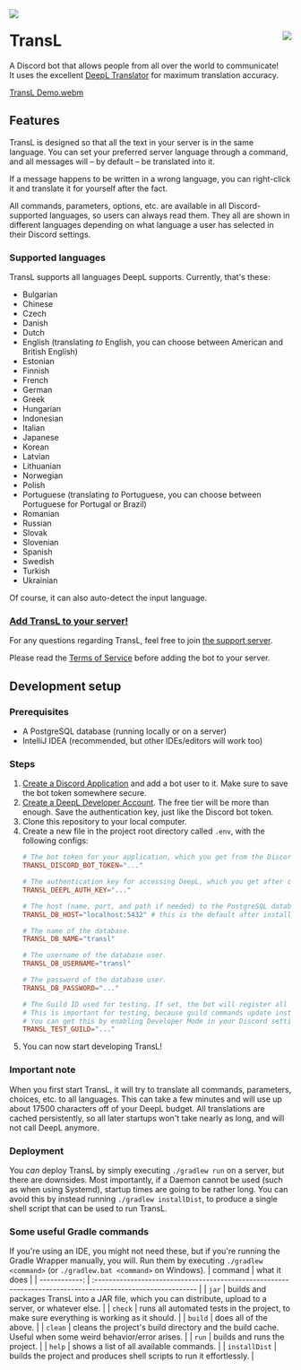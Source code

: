 <img src="https://cdn.discordapp.com/app-icons/1012790735151583302/434fa2f4e66cda479124b1e5ca890e6b.png?size=128" align="left">

# TransL [<img src="https://img.shields.io/endpoint?schemaVersion=1&label=Support%20me&color=FF424D&namedLogo=Patreon&style=for-the-badge&url=https://shieldsio-patreon.vercel.app/api/?username=Micha_ohne_el&type=pledges" align="right">](https://patreon.com/Micha_ohne_el)
A Discord bot that allows people from all over the world to communicate!  
It uses the excellent [DeepL Translator](https://deepl.com) for maximum translation accuracy.

[TransL Demo.webm](https://user-images.githubusercontent.com/68816703/192163260-4e2ed324-2d6f-4e15-a0d1-8999fcd789f6.webm)

## Features

TransL is designed so that all the text in your server is in the same language.
You can set your preferred server language through a command, and all messages will – by default – be translated into it.

If a message happens to be written in a wrong language, you can right-click it and translate it for yourself after the fact.

All commands, parameters, options, etc. are available in all Discord-supported languages, so users can always read them.
They all are shown in different languages depending on what language a user has selected in their Discord settings.

### Supported languages
TransL supports all languages DeepL supports. Currently, that's these:
*   Bulgarian
*   Chinese
*   Czech
*   Danish
*   Dutch
*   English (translating *to* English, you can choose between American and Βritish English)
*   Estonian
*   Finnish
*   French
*   German
*   Greek
*   Hungarian
*   Indonesian
*   Italian
*   Japanese
*   Korean
*   Latvian
*   Lithuanian
*   Norwegian
*   Polish
*   Portuguese (translating *to* Portuguese, you can choose between Portuguese for Portugal or Brazil)
*   Romanian
*   Russian
*   Slovak
*   Slovenian
*   Spanish
*   Swedish
*   Turkish
*   Ukrainian

Of course, it can also auto-detect the input language.

### [**Add TransL to your server!**](https://discord.com/api/oauth2/authorize?client_id=1012790735151583302&permissions=0&scope=bot%20applications.commands)

For any questions regarding TransL, feel free to join [the support server](https://discord.gg/99t5XMtjG9).

Please read the [Terms of Service](legal.md#terms-of-service) before adding the bot to your server.

## Development setup
### Prerequisites
*   A PostgreSQL database (running locally or on a server)
*   IntelliJ IDEA (recommended, but other IDEs/editors will work too)

### Steps
1.  [Create a Discord Application](https://discord.com/developers/applications) and add a bot user to it.
    Make sure to save the bot token somewhere secure.
2.  [Create a DeepL Developer Account](https://www.deepl.com/pro#developer). The free tier will be more than enough.
    Save the authentication key, just like the Discord bot token.
3.  Clone this repository to your local computer.
4.  Create a new file in the project root directory called `.env`, with the following configs:
    ```conf
    # The bot token for your application, which you get from the Discord Developer Portal after creating a bot account.
    TRANSL_DISCORD_BOT_TOKEN="..."

    # The authentication key for accessing DeepL, which you get after creating a DeepL Developer Account.
    TRANSL_DEEPL_AUTH_KEY="..."

    # The host (name, port, and path if needed) to the PostgreSQL database cluster.
    TRANSL_DB_HOST="localhost:5432" # this is the default after installing PostgreSQL locally

    # The name of the database.
    TRANSL_DB_NAME="transl"

    # The username of the database user.
    TRANSL_DB_USERNAME="transl"

    # The password of the database user.
    TRANSL_DB_PASSWORD="..."

    # The Guild ID used for testing. If set, the bot will register all commands only to this guild, instead of globally.
    # This is important for testing, because guild commands update instantly, as opposed to global commands, which take up to 1 hour.
    # You can get this by enabling Developer Mode in your Discord settings (under Advanced) and then right-clicking a guild.
    TRANSL_TEST_GUILD="..."
    ```
5.  You can now start developing TransL!

### Important note
When you first start TransL, it will try to translate all commands, parameters, choices, etc. to all languages.
This can take a few minutes and will use up about 17500 characters off of your DeepL budget.
All translations are cached persistently, so all later startups won't take nearly as long, and will not call DeepL anymore.

### Deployment
You *can* deploy TransL by simply executing `./gradlew run` on a server, but there are downsides.
Most importantly, if a Daemon cannot be used (such as when using Systemd), startup times are going to be rather long.
You can avoid this by instead running `./gradlew installDist`, to produce a single shell script that can be used to run TransL.

### Some useful Gradle commands
If you're using an IDE, you might not need these, but if you're running the Gradle Wrapper manually, you will.
Run them by executing `./gradlew <command>` (or `./gradlew.bat <command>` on Windows).
|       command | what it does                                                                                                |
| ------------: | :---------------------------------------------------------------------------------------------------------- |
|         `jar` | builds and packages TransL into a JAR file, which you can distribute, upload to a server, or whatever else. |
|       `check` | runs all automated tests in the project, to make sure everything is working as it should.                   |
|       `build` | does all of the above.                                                                                      |
|       `clean` | cleans the project's build directory and the build cache. Useful when some weird behavior/error arises.     |
|         `run` | builds and runs the project.                                                                                |
|        `help` | shows a list of all available commands.                                                                     |
| `installDist` | builds the project and produces shell scripts to run it effortlessly.                                       |
